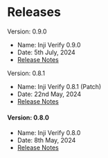 # Releases

Version: 0.9.0

* Name: Inji Verify 0.9.0
* Date: 5th July, 2024
* [Release Notes](https://docs.mosip.io/inji/inji-verify/releases/version-0.9.0)

Version: 0.8.1

* Name: Inji Verify 0.8.1 (Patch)
* Date: 22nd May, 2024
* [Release Notes](version-0.8.1.md)

#### Version: 0.8.0

* Name: Inji Verify 0.8.0
* Date: 8th May, 2024
* [Release Notes](release-notes/)
